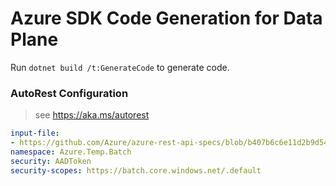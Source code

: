 # Azure SDK Code Generation for Data Plane

Run `dotnet build /t:GenerateCode` to generate code.

### AutoRest Configuration
> see https://aka.ms/autorest

``` yaml
input-file:
- https://github.com/Azure/azure-rest-api-specs/blob/b407b6c6e11d2b9d543408a1cce9050c95ac74de/specification/batch/data-plane/Microsoft.Batch/stable/2023-05-01.17.0/BatchService.json
namespace: Azure.Temp.Batch
security: AADToken
security-scopes: https://batch.core.windows.net/.default
```
